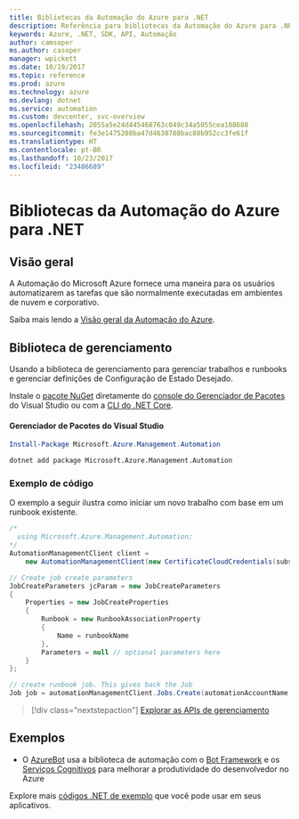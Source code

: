 ```yaml
---
title: Bibliotecas da Automação do Azure para .NET
description: Referência para bibliotecas da Automação do Azure para .NET
keywords: Azure, .NET, SDK, API, Automação
author: camsoper
ms.author: casoper
manager: wpickett
ms.date: 10/19/2017
ms.topic: reference
ms.prod: azure
ms.technology: azure
ms.devlang: dotnet
ms.service: automation
ms.custom: devcenter, svc-overview
ms.openlocfilehash: 2055a5e24d445468763c049c34a5055cea108688
ms.sourcegitcommit: fe3e1475208ba47d4630788bac88b952cc3fe61f
ms.translationtype: HT
ms.contentlocale: pt-BR
ms.lasthandoff: 10/23/2017
ms.locfileid: "23486689"
---
```

# <a name="azure-automation-libraries-for-net"></a>Bibliotecas da Automação do Azure para .NET

## <a name="overview"></a>Visão geral

A Automação do Microsoft Azure fornece uma maneira para os usuários automatizarem as tarefas que são normalmente executadas em ambientes de nuvem e corporativo. 

Saiba mais lendo a [Visão geral da Automação do Azure](/azure/automation/automation-intro).

## <a name="management-library"></a>Biblioteca de gerenciamento

Usando a biblioteca de gerenciamento para gerenciar trabalhos e runbooks e gerenciar definições de Configuração de Estado Desejado.

Instale o [pacote NuGet](https://www.nuget.org/packages/Microsoft.Azure.Management.Automation) diretamente do [console do Gerenciador de Pacotes][PackageManager] do Visual Studio ou com a [CLI do .NET Core][DotNetCLI].

#### <a name="visual-studio-package-manager"></a>Gerenciador de Pacotes do Visual Studio

```powershell
Install-Package Microsoft.Azure.Management.Automation
```

```bash
dotnet add package Microsoft.Azure.Management.Automation
```

### <a name="code-example"></a>Exemplo de código

O exemplo a seguir ilustra como iniciar um novo trabalho com base em um runbook existente.

```csharp
/*
  using Microsoft.Azure.Management.Automation;
*/
AutomationManagementClient client =
    new AutomationManagementClient(new CertificateCloudCredentials(subscriptionId, cert));

// Create job create parameters
JobCreateParameters jcParam = new JobCreateParameters
{
    Properties = new JobCreateProperties
    {
        Runbook = new RunbookAssociationProperty
        {
            Name = runbookName
        },
        Parameters = null // optional parameters here
    }
};

// create runbook job. This gives back the Job
Job job = automationManagementClient.Jobs.Create(automationAccountName, jcParam).Job;
```

> [!div class="nextstepaction"]
> [Explorar as APIs de gerenciamento](/dotnet/api/overview/azure/automation/management)

## <a name="samples"></a>Exemplos

* O [AzureBot](https://github.com/Microsoft/AzureBot) usa a biblioteca de automação com o [Bot Framework](https://docs.microsoft.com/bot-framework/) e os [Serviços Cognitivos](/cognitive-services) para melhorar a produtividade do desenvolvedor no Azure

Explore mais [códigos .NET de exemplo](https://azure.microsoft.com/resources/samples/?platform=dotnet) que você pode usar em seus aplicativos.

[PackageManager]: https://docs.microsoft.com/nuget/tools/package-manager-console
[DotNetCLI]: https://docs.microsoft.com/dotnet/core/tools/dotnet-add-package
